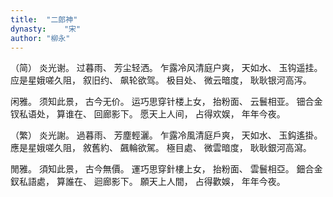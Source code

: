 ```yaml
---
title:  "二郎神"
dynasty:    "宋"
author: "柳永"
---
```

（简）
炎光谢。
过暮雨、
芳尘轻洒。
乍露冷风清庭户爽，
天如水、
玉钩遥挂。
应是星娥嗟久阻，
叙旧约、
飙轮欲驾。
极目处、
微云暗度，
耿耿银河高泻。

闲雅。
须知此景，
古今无价。
运巧思穿针楼上女，
抬粉面、
云鬟相亚。
钿合金钗私语处，
算谁在、
回廊影下。
愿天上人间，
占得欢娱，
年年今夜。

（繁）
炎光謝。
過暮雨、
芳塵輕灑。
乍露冷風清庭戶爽，
天如水、
玉鈎遙掛。
應是星娥嗟久阻，
敘舊約、
飆輪欲駕。
極目處、
微雲暗度，
耿耿銀河高瀉。

閒雅。
須知此景，
古今無價。
運巧思穿針樓上女，
抬粉面、
雲鬟相亞。
鈿合金釵私語處，
算誰在、
迴廊影下。
願天上人間，
占得歡娛，
年年今夜。
